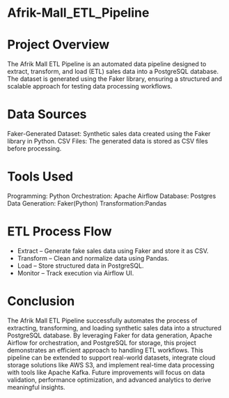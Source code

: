 # Afrik-Mall_ETL_Pipeline

# Project Overview
 
The Afrik Mall ETL Pipeline is an automated data pipeline designed to extract, transform, and load (ETL) sales data into a PostgreSQL database. The dataset is generated using the Faker library, ensuring a structured and scalable approach for testing data processing workflows.

# Data Sources

Faker-Generated Dataset: Synthetic sales data created using the Faker library in Python.
CSV Files: The generated data is stored as CSV files before processing.

# Tools Used

Programming: Python
Orchestration: Apache Airflow
Database: Postgres
Data Generation: Faker(Python)
Transformation:Pandas

# ETL Process Flow

- Extract – Generate fake sales data using Faker and store it as CSV.
- Transform – Clean and normalize data using Pandas.
- Load – Store structured data in PostgreSQL.
- Monitor – Track execution via Airflow UI.

# Conclusion

The Afrik Mall ETL Pipeline successfully automates the process of extracting, transforming, and loading synthetic sales data into a structured PostgreSQL database. By leveraging Faker for data generation, Apache Airflow for orchestration, and PostgreSQL for storage, this project demonstrates an efficient approach to handling ETL workflows.
This pipeline can be extended to support real-world datasets, integrate cloud storage solutions like AWS S3, and implement real-time data processing with tools like Apache Kafka. Future improvements will focus on data validation, performance optimization, and advanced analytics to derive meaningful insights.

